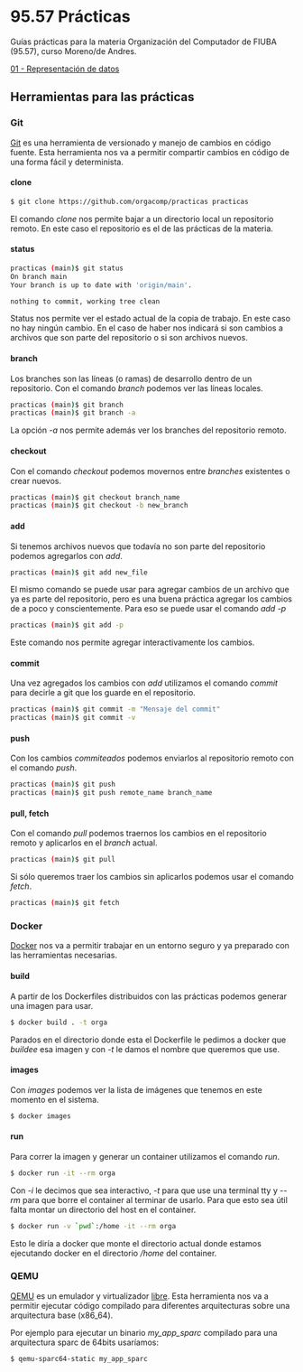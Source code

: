 # 95.57 Prácticas

Guías prácticas para la materia Organización del Computador de FIUBA (95.57),
curso Moreno/de Andres.

[01 - Representación de datos](01-representacion_de_datos/README.md)

## Herramientas para las prácticas

### Git

[Git](https://git-scm.com/) es una herramienta de versionado y manejo de
cambios en código fuente. Esta herramienta nos va a permitir compartir cambios
en código de una forma fácil y determinista.

#### clone

```bash
$ git clone https://github.com/orgacomp/practicas practicas
```

El comando *clone* nos permite bajar a un directorio local un repositorio
remoto. En este caso el repositorio es el de las prácticas de la materia.

#### status

```bash
practicas (main)$ git status
On branch main
Your branch is up to date with 'origin/main'.

nothing to commit, working tree clean
```

Status nos permite ver el estado actual de la copia de trabajo. En este caso no
hay ningún cambio. En el caso de haber nos indicará si son cambios a archivos
que son parte del repositorio o si son archivos nuevos.

#### branch

Los branches son las líneas (o ramas) de desarrollo dentro de un repositorio.
Con el comando *branch* podemos ver las líneas locales.

```bash
practicas (main)$ git branch
practicas (main)$ git branch -a
```

La opción *-a* nos permite además ver los branches del repositorio remoto.

#### checkout

Con el comando *checkout* podemos movernos entre _branches_ existentes o crear
nuevos.

```bash
practicas (main)$ git checkout branch_name
practicas (main)$ git checkout -b new_branch
```

#### add

Si tenemos archivos nuevos que todavía no son parte del repositorio podemos
agregarlos con *add*.

```bash
practicas (main)$ git add new_file
```

El mismo comando se puede usar para agregar cambios de un archivo que ya es
parte del repositorio, pero es una buena práctica agregar los cambios de a poco
y conscientemente. Para eso se puede usar el comando *add -p*

```bash
practicas (main)$ git add -p
```

Este comando nos permite agregar interactivamente los cambios.

#### commit

Una vez agregados los cambios con *add* utilizamos el comando *commit* para
decirle a git que los guarde en el repositorio.

```bash
practicas (main)$ git commit -m "Mensaje del commit"
practicas (main)$ git commit -v
```

#### push

Con los cambios _commiteados_ podemos enviarlos al repositorio remoto con el
comando *push*.

```bash
practicas (main)$ git push
practicas (main)$ git push remote_name branch_name
```

#### pull, fetch

Con el comando *pull* podemos traernos los cambios en el repositorio remoto y
aplicarlos en el _branch_ actual.

```bash
practicas (main)$ git pull
```

Si sólo queremos traer los cambios sin aplicarlos podemos usar el comando
*fetch*.

```bash
practicas (main)$ git fetch
```

### Docker

[Docker](https://www.docker.com/) nos va a permitir trabajar en un entorno
seguro y ya preparado con las herramientas necesarias.

#### build

A partir de los Dockerfiles distribuidos con las prácticas podemos generar una
imagen para usar.

```bash
$ docker build . -t orga
```

Parados en el directorio donde esta el Dockerfile le pedimos a docker que
_buildee_ esa imagen y con *-t* le damos el nombre que queremos que use.

#### images

Con *images* podemos ver la lista de imágenes que tenemos en este momento en el
sistema.

```bash
$ docker images
```

#### run

Para correr la imagen y generar un container utilizamos el comando *run*.

```bash
$ docker run -it --rm orga
```

Con *-i* le decimos que sea interactivo, *-t* para que use una terminal tty y
*--rm* para que borre el container al terminar de usarlo. Para que esto sea
útil falta montar un directorio del host en el container.

```bash
$ docker run -v `pwd`:/home -it --rm orga
```

Esto le diría a docker que monte el directorio actual donde estamos ejecutando
docker en el directorio */home* del container.

### QEMU

[QEMU](https://qemu.org/) es un emulador y virtualizador
[libre](https://en.wikipedia.org/wiki/Free_software). Esta herramienta nos va a
permitir ejecutar código compilado para diferentes arquitecturas sobre una
arquitectura base (x86_64).


Por ejemplo para ejecutar un binario *my_app_sparc* compilado para una
arquitectura sparc de 64bits usaríamos:

```bash
$ qemu-sparc64-static my_app_sparc
```
